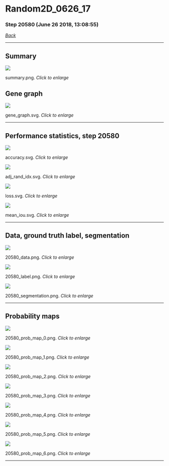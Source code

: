 # Random2D_0626_17

### Step 20580 (June 26 2018, 13:08:55)

[_Back_](..)

---

## Summary

<div class="images"><a href="media/summary.png"><img  src="media/summary.png" align="center"></a><p>summary.png. <i>Click to enlarge</i></p></div>

## Gene graph

<div class="images"><a href="media/gene_graph.svg"><img  src="media/gene_graph.svg" align="center"></a><p>gene_graph.svg. <i>Click to enlarge</i></p></div>

---

## Performance statistics, step 20580

<div class="images"><a href="media/accuracy.svg"><img class="mini" src="media/accuracy.svg" align="center"></a><p>accuracy.svg. <i>Click to enlarge</i></p></div>
<div class="images"><a href="media/adj_rand_idx.svg"><img class="mini" src="media/adj_rand_idx.svg" align="center"></a><p>adj_rand_idx.svg. <i>Click to enlarge</i></p></div>
<div class="images"><a href="media/loss.svg"><img class="mini" src="media/loss.svg" align="center"></a><p>loss.svg. <i>Click to enlarge</i></p></div>
<div class="images"><a href="media/mean_iou.svg"><img class="mini" src="media/mean_iou.svg" align="center"></a><p>mean_iou.svg. <i>Click to enlarge</i></p></div>

---

## Data, ground truth label, segmentation

<div class="images"><a href="media/20580_data.png"><img class="mini" src="media/20580_data.png" align="center"></a><p>20580_data.png. <i>Click to enlarge</i></p></div>
<div class="images"><a href="media/20580_label.png"><img class="mini" src="media/20580_label.png" align="center"></a><p>20580_label.png. <i>Click to enlarge</i></p></div>
<div class="images"><a href="media/20580_segmentation.png"><img class="mini" src="media/20580_segmentation.png" align="center"></a><p>20580_segmentation.png. <i>Click to enlarge</i></p></div>

---

## Probability maps

<div class="images"><a href="media/20580_prob_map_0.png"><img class="mini" src="media/20580_prob_map_0.png" align="center"></a><p>20580_prob_map_0.png. <i>Click to enlarge</i></p></div>
<div class="images"><a href="media/20580_prob_map_1.png"><img class="mini" src="media/20580_prob_map_1.png" align="center"></a><p>20580_prob_map_1.png. <i>Click to enlarge</i></p></div>
<div class="images"><a href="media/20580_prob_map_2.png"><img class="mini" src="media/20580_prob_map_2.png" align="center"></a><p>20580_prob_map_2.png. <i>Click to enlarge</i></p></div>
<div class="images"><a href="media/20580_prob_map_3.png"><img class="mini" src="media/20580_prob_map_3.png" align="center"></a><p>20580_prob_map_3.png. <i>Click to enlarge</i></p></div>
<div class="images"><a href="media/20580_prob_map_4.png"><img class="mini" src="media/20580_prob_map_4.png" align="center"></a><p>20580_prob_map_4.png. <i>Click to enlarge</i></p></div>
<div class="images"><a href="media/20580_prob_map_5.png"><img class="mini" src="media/20580_prob_map_5.png" align="center"></a><p>20580_prob_map_5.png. <i>Click to enlarge</i></p></div>
<div class="images"><a href="media/20580_prob_map_6.png"><img class="mini" src="media/20580_prob_map_6.png" align="center"></a><p>20580_prob_map_6.png. <i>Click to enlarge</i></p></div>

---



